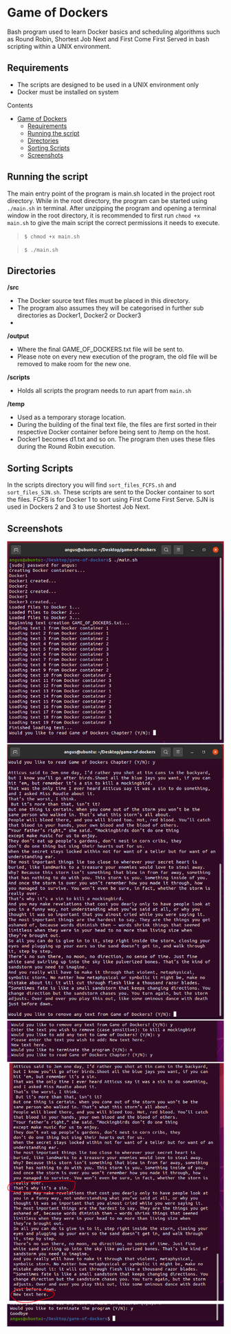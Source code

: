 # Game of Dockers
 Bash program used to learn Docker basics and scheduling algorithms such as Round Robin, Shortest Job Next and First Come First Served in bash scripting within a UNIX environment.

## Requirements
- The scripts are designed to be used in a UNIX environment only
- Docker must be installed on system

Contents
- [Game of Dockers](#game-of-dockers)
  - [Requirements](#requirements)
  - [Running the script](#running-the-script)
  - [Directories](#directories)
  - [Sorting Scripts](#sorting-scripts)
  - [Screenshots](#screenshots)
  
## Running the script
The main entry point of the program is main.sh located in the project root directory. While in the root directory, the program can be started using ``./main.sh`` in terminal. After unzipping the program and opening a terminal window in the root directory, it is recommended to first run ``chmod +x main.sh`` to give the main script the correct permissions it needs to execute.

> ``$ chmod +x main.sh``

> ``$ ./main.sh``

## Directories

**/src**
- The Docker source text files must be placed in this directory. 
- The program also assumes they will be categorised in further sub directories as Docker1, Docker2 or Docker3
- 
**/output**
- Where the final GAME_OF_DOCKERS.txt file will be sent to. 
- Please note on every new execution of the program, the old file will be removed to make room for the new one.
  
**/scripts**
- Holds all scripts the program needs to run apart from ``main.sh``

**/temp**
- Used as a temporary storage location. 
- During the building of the final text file, the files are first sorted in their respective Docker container before being sent to /temp on the host. 
- Docker1 becomes d1.txt and so on. The program then uses these files during the Round Robin execution.

## Sorting Scripts
In the scripts directory you will find ``sort_files_FCFS.sh`` and ``sort_files_SJN.sh``. These scripts are sent to the Docker container to sort the files. FCFS is for Docker 1 to sort using First Come First Serve. SJN is used in Dockers 2 and 3 to use Shortest Job Next.

## Screenshots
![screenshot-1](screenshot-1.png)
![screenshot-2](screenshot-2.png)
![screenshot-3](screenshot-3.png)
![screenshot-4](screenshot-4.png)
![screenshot-5](screenshot-5.png)
